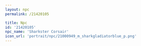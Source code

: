 ```yaml
---
layout: npc
permalink: /21420105

title: Npc
id: '21420105'
npc_name: 'Sharkster Corsair'
icon_url: 'portrait/npc/21000949_m_sharkgladiatorblue_p.png'
---
```

